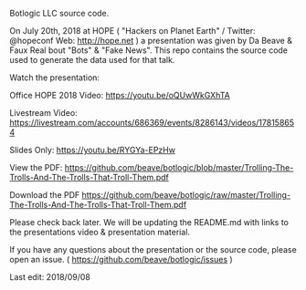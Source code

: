 Botlogic LLC source code.

On July 20th, 2018 at HOPE ( "Hackers on Planet Earth" / Twitter: @hopeconf 
Web: http://hope.net ) a presentation was given by Da Beave & Faux Real bout 
"Bots" & "Fake News".  This repo contains the source code used to generate the
data used for that talk. 


Watch the presentation:

Office HOPE 2018 Video: https://youtu.be/oQUwWkGXhTA

Livestream Video: https://livestream.com/accounts/686369/events/8286143/videos/178158654

Slides Only: https://youtu.be/RYGYa-EPzHw 

View the PDF:
https://github.com/beave/botlogic/blob/master/Trolling-The-Trolls-And-The-Trolls-That-Troll-Them.pdf

Download the PDF
https://github.com/beave/botlogic/raw/master/Trolling-The-Trolls-And-The-Trolls-That-Troll-Them.pdf

Please check back later.  We will be updating the README.md with links to the 
presentations video & presentation material. 

If you have any questions about the presentation or the source code,  please open an
issue. ( https://github.com/beave/botlogic/issues )

Last edit: 2018/09/08

